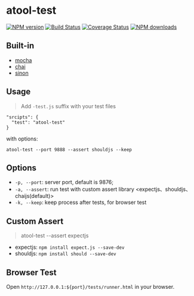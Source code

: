# atool-test

[![NPM version](https://img.shields.io/npm/v/atool-test.svg?style=flat)](https://npmjs.org/package/atool-test)
[![Build Status](https://img.shields.io/travis/ant-tool/atool-test.svg?style=flat)](https://travis-ci.org/ant-tool/atool-test)
[![Coverage Status](https://img.shields.io/coveralls/ant-tool/atool-test.svg?style=flat)](https://coveralls.io/r/ant-tool/atool-test)
[![NPM downloads](http://img.shields.io/npm/dm/atool-test.svg?style=flat)](https://npmjs.org/package/atool-test)


## Built-in

- [mocha](http://mochajs.org/)
- [chai](http://chaijs.com/api)
- [sinon](http://sinonjs.org/)

## Usage

>  Add `-test.js` suffix with your test files

```
"srcipts": {
  "test": "atool-test"
}
```

with options:

```
atool-test --port 9888 --assert shouldjs --keep
```

## Options

- `-p, --port`: server port, default is 9876;
- `-a, --assert`: run test with custom assert library <expectjs、shouldjs、chaijs(default)>
- `-k, --keep`: keep process after tests, for browser test

## Custom Assert

>  atool-test --assert expectjs

- expectjs: `npm install expect.js --save-dev`
- shouldjs: `npm install should --save-dev`

## Browser Test

  Open `http://127.0.0.1:${port}/tests/runner.html` in your browser.

